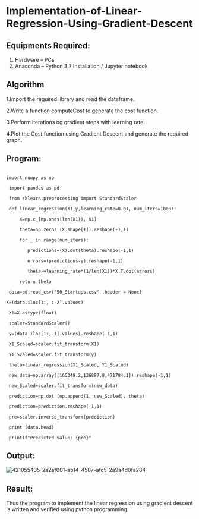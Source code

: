 # Implementation-of-Linear-Regression-Using-Gradient-Descent

## Equipments Required:
1. Hardware – PCs
2. Anaconda – Python 3.7 Installation / Jupyter notebook

## Algorithm
1.Import the required library and read the dataframe.

2.Write a function computeCost to generate the cost function.

3.Perform iterations og gradient steps with learning rate.

4.Plot the Cost function using Gradient Descent and generate the required graph.
 

## Program:
```

import numpy as np

 import pandas as pd

 from sklearn.preprocessing import StandardScaler

 def linear_regression(X1,y,learning_rate=0.01, num_iters=1000):

     X=np.c_[np.ones(len(X1)), X1]

     theta=np.zeros (X.shape[1]).reshape(-1,1)

     for _ in range(num_iters):

        predictions=(X).dot(theta).reshape(-1,1)

        errors=(predictions-y).reshape(-1,1)

        theta-=learning_rate*(1/len(X1))*X.T.dot(errors)

     return theta

 data=pd.read_csv("50_Startups.csv" ,header = None)

X=(data.iloc[1:, :-2].values)

 X1=X.astype(float)

 scaler=StandardScaler()

 y=(data.iloc[1:,-1].values).reshape(-1,1)

 X1_Scaled=scaler.fit_transform(X1)

 Y1_Scaled=scaler.fit_transform(y)

 theta=linear_regression(X1_Scaled, Y1_Scaled)

 new_data=np.array([165349.2,136897.8,471784.1]).reshape(-1,1)

 new_Scaled=scaler.fit_transform(new_data)

 prediction=np.dot (np.append(1, new_Scaled), theta)

 prediction=prediction.reshape(-1,1)

 pre=scaler.inverse_transform(prediction)

 print (data.head)

 print(f"Predicted value: {pre}"

```

## Output:

![421055435-2a2af001-ab14-4507-afc5-2a9a4d0fa284](https://github.com/user-attachments/assets/56095a06-3832-47a4-9ff5-0a0e2169e578)

## Result:
Thus the program to implement the linear regression using gradient descent is written and verified using python programming.
